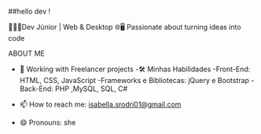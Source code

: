 ##hello dev !

👩🏼‍💻Dev Júnior | Web & Desktop 🌐🖥️
Passionate about turning ideas into code

ABOUT ME

- 🔭 Working with Freelancer projects
-🛠️ Minhas Habilidades 
-Front-End: HTML, CSS, JavaScript
-Frameworks e Bibliotecas: jQuery e Bootstrap
-Back-End: PHP ,MySQL, SQL, C#


- 📫 How to reach me: isabella.srodri01@gmail.com
- 😄 Pronouns: she





      
